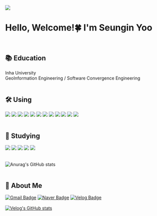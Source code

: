 <img src="https://capsule-render.vercel.app/api?type=waving&text=Seungin%20Yoo⛄️&color=87CEEB&height=250&section=header"/>

<h1> Hello, Welcome!🍀 I'm Seungin Yoo </h1>
<br>

## :books: Education 
Inha University<br> 
GeoInformation Engineering / Software Convergence Engineering
<br><br>

## 🛠️ Using
<img src="https://img.shields.io/badge/HTML5-E34F26?style=flat-square&logo=HTML5&logoColor=white"/> <img src="https://img.shields.io/badge/CSS-1572B6?style=flat-square&logo=CSS&logoColor=white"/> <img src="https://img.shields.io/badge/JavaScript-F7DF1E?style=flat-square&logo=JavaScript&logoColor=white"/> <img src="https://img.shields.io/badge/React-61DAFB?style=flat-square&logo=React&logoColor=white"/> <img src="https://img.shields.io/badge/Python-3766AB?style=flat-square&logo=Python&logoColor=white"/> 
<img src="https://img.shields.io/badge/C++-00599C?style=flat-square&logo=C++&logoColor=white"/> <img src="https://img.shields.io/badge/Java-007396?style=flat-square&logo=Java&logoColor=white"/> <img src="https://img.shields.io/badge/Django-092E20?style=flat-square&logo=Django&logoColor=white"/> <img src="https://img.shields.io/badge/MySQL-4479A1?style=flat-square&logo=MySQL&logoColor=white"/> <img src="https://img.shields.io/badge/Postman-FF6C37?style=flat-square&logo=Postman&logoColor=white"/> <img src="https://img.shields.io/badge/Ubuntu-E95420?style=flat-square&logo=Ubuntu&logoColor=white"/> <img src="https://img.shields.io/badge/-Redis-F58840?style=flat-plastic&logo=Redis&logoColor=white"/>
<br><br>

## 🌱 Studying
<img src="https://img.shields.io/badge/TypeScript-3178C6?style=flat-square&logo=TypeScript&logoColor=white"/> <img src="https://img.shields.io/badge/Next.js-000000?style=flat-square&logo=Next.js&logoColor=white"/> <img src="https://img.shields.io/badge/Spring-6DB33F?style=flat-square&logo=Spring&logoColor=white"/> <img src="https://img.shields.io/badge/Spring Boot-6DB33F?style=flat-square&logo=springboot&logoColor=white"/> <img src="https://img.shields.io/badge/Docker-2496ED?style=flat&logo=Docker&logoColor=white"/> <br>
<br><br>
![Anurag's GitHub stats](https://github-readme-stats.vercel.app/api?username=seung-in-Yoo&show_icons=true&theme=radical)
<br><br>
## 🐼 About Me
[![Gmail Badge](https://img.shields.io/badge/Gmail-d14836?style=flat-square&logo=Gmail&logoColor=white&link=mailto:tmddls91@inha.edu)](tmddls91@inha.edu) [![Naver Badge](https://img.shields.io/badge/Naver-03C75A?style=flat-square&logo=Naver&logoColor=white&link=mailto:tmddls91@naver.com)](tmddls91@naver.com)  [![Velog Badge](https://img.shields.io/badge/Velog-20C997?style=flat-square&logo=Velog&logoColor=white&link=https://velog.io/@tmddls91)](https://velog.io/@tmddls91)<br><br>  [![Velog's GitHub stats](https://velog-readme-stats.vercel.app/api?name=tmddls91&color=dark)](https://velog.io/@tmddls91)
